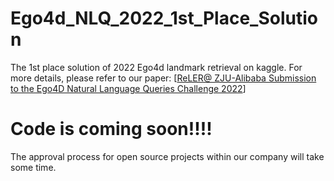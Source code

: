 # Ego4d_NLQ_2022_1st_Place_Solution
The 1st place solution of 2022 Ego4d landmark retrieval on kaggle. 
For more details, please refer to our paper: [[ReLER@ ZJU-Alibaba Submission to the Ego4D Natural Language Queries Challenge 2022](https://arxiv.org/abs/2207.00383)] 

# Code is coming soon!!!!
The approval process for open source projects within our company will take some time.
